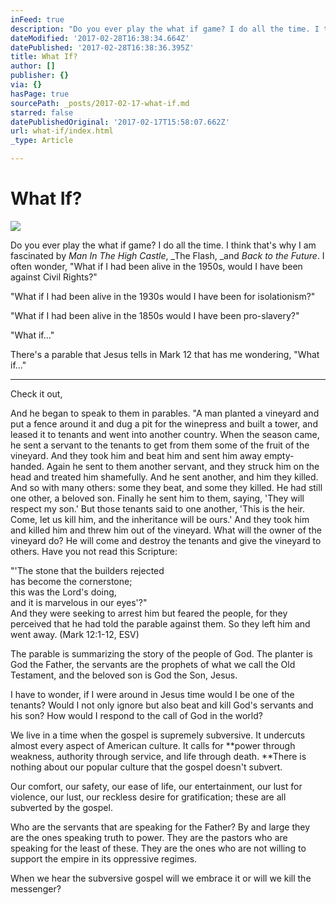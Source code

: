 ```yaml
---
inFeed: true
description: "Do you ever play the what if game? I do all the time. I think that’s why I am fascinated by\_Man In The High Castle,\_The Flash,\_and\_Back to the Future. I often wonder,\_“What if I had been alive in the 1950s, would I have been against Civil Rights?”\_"
dateModified: '2017-02-28T16:38:34.664Z'
datePublished: '2017-02-28T16:38:36.395Z'
title: What If?
author: []
publisher: {}
via: {}
hasPage: true
sourcePath: _posts/2017-02-17-what-if.md
starred: false
datePublishedOriginal: '2017-02-17T15:58:07.662Z'
url: what-if/index.html
_type: Article

---
```

# What If?
![](https://the-grid-user-content.s3-us-west-2.amazonaws.com/7b345835-2ed7-432b-90be-4d13a6b3cfc8.jpg)

Do you ever play the what if game? I do all the time. I think that's why I am fascinated by _Man In The High Castle_, _The Flash, _and _Back to the Future_. I often wonder, "What if I had been alive in the 1950s, would I have been against Civil Rights?" 

"What if I had been alive in the 1930s would I have been for isolationism?"

"What if I had been alive in the 1850s would I have been pro-slavery?"

"What if..."

There's a parable that Jesus tells in Mark 12 that has me wondering, "What if..."

---

Check it out, 

And he began to speak to them in parables. "A man planted a vineyard and put a fence around it and dug a pit for the winepress and built a tower, and leased it to tenants and went into another country. When the season came, he sent a servant to the tenants to get from them some of the fruit of the vineyard. And they took him and beat him and sent him away empty-handed. Again he sent to them another servant, and they struck him on the head and treated him shamefully. And he sent another, and him they killed. And so with many others: some they beat, and some they killed. He had still one other, a beloved son. Finally he sent him to them, saying, 'They will respect my son.' But those tenants said to one another, 'This is the heir. Come, let us kill him, and the inheritance will be ours.' And they took him and killed him and threw him out of the vineyard. What will the owner of the vineyard do? He will come and destroy the tenants and give the vineyard to others. Have you not read this Scripture:

"'The stone that the builders rejected  
has become the cornerstone;  
this was the Lord's doing,  
and it is marvelous in our eyes'?"  
And they were seeking to arrest him but feared the people, for they perceived that he had told the parable against them. So they left him and went away. (Mark 12:1-12, ESV)

The parable is summarizing the story of the people of God. The planter is God the Father, the servants are the prophets of what we call the Old Testament, and the beloved son is God the Son, Jesus. 

I have to wonder, if I were around in Jesus time would I be one of the tenants? Would I not only ignore but also beat and kill God's servants and his son? How would I respond to the call of God in the world? 

We live in a time when the gospel is supremely subversive. It undercuts almost every aspect of American culture. It calls for **power through weakness, authority through service, and life through death. **There is nothing about our popular culture that the gospel doesn't subvert. 

Our comfort, our safety, our ease of life, our entertainment, our lust for violence, our lust, our reckless desire for gratification; these are all subverted by the gospel. 

Who are the servants that are speaking for the Father? By and large they are the ones speaking truth to power. They are the pastors who are speaking for the least of these. They are the ones who are not willing to support the empire in its oppressive regimes. 

When we hear the subversive gospel will we embrace it or will we kill the messenger?